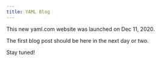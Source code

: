 ```yaml
---
title: YAML Blog
---
```

This new yaml.com website was launched on Dec 11, 2020.

The first blog post should be here in the next day or two.

Stay tuned!
